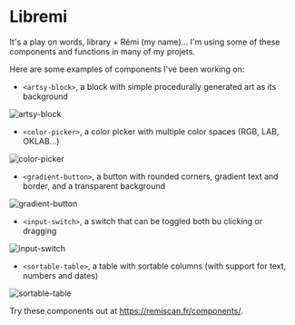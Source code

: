 # Libremi

It's a play on words, library + Rémi (my name)... I'm using some of these components and functions in many of my projets.

Here are some examples of components I've been working on:

- `<artsy-block>`, a block with simple procedurally generated art as its background

![artsy-block](https://user-images.githubusercontent.com/1685446/226451334-f2e0f8f1-a278-483b-b950-64a441780c3e.jpg)

- `<color-picker>`, a color picker with multiple color spaces (RGB, LAB, OKLAB...)

![color-picker](https://user-images.githubusercontent.com/1685446/226451346-28fc8638-d865-4a6e-a47a-3253998a62b2.jpg)

- `<gradient-button>`, a button with rounded corners, gradient text and border, and a transparent background

![gradient-button](https://user-images.githubusercontent.com/1685446/226995814-71ea3923-6825-498b-9fb9-c3ab39e98153.jpg)

- `<input-switch>`, a switch that can be toggled both bu clicking or dragging

![input-switch](https://user-images.githubusercontent.com/1685446/226995804-c84bed50-0583-464b-aacc-84592d3ddd3a.jpg)

- `<sortable-table>`, a table with sortable columns (with support for text, numbers and dates)

![sortable-table](https://user-images.githubusercontent.com/1685446/227003121-950da0e7-f7b7-4db1-93d1-23fc82c64315.jpg)

Try these components out at <https://remiscan.fr/components/>.